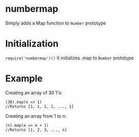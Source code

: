 # numbermap

Simply adds a Map function to `Number` prototype

# Initialization

`require('numbermap')()`
It initializes .map to `Number` prototype

# Example

Creating an array of 30 1's:
```
(30).map(e => 1)
//Returns [1, 1, 1, 1, ..., 1]
```

Creating an array from 1 to n:
```
(n).map(e => e + 1)
//Returns [1, 2, 3, ..., n]
```

